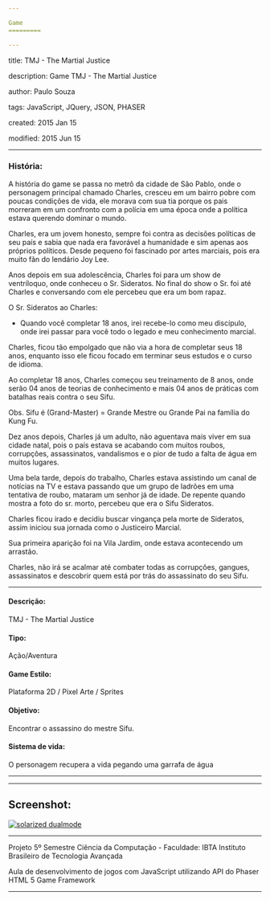 ```yaml
---

Game
=========

---
```

title: TMJ - The Martial Justice

description: Game TMJ - The Martial Justice

author: Paulo Souza

tags: JavaScript, JQuery, JSON, PHASER

created:  2015 Jan 15

modified: 2015 Jun 15

---

### História:

A história do game se passa no metrô da cidade de São Pablo, onde o personagem principal chamado Charles, cresceu em um bairro pobre com poucas condições de vida, ele morava com sua tia porque os pais morreram em um confronto com a polícia em uma época onde a política estava querendo dominar o mundo.

Charles, era um jovem honesto, sempre foi contra as decisões políticas de seu país e sabia que nada era favorável a humanidade e sim apenas aos próprios políticos. Desde pequeno foi fascinado por artes marciais, pois era muito fãn do lendário Joy Lee.

Anos depois em sua adolescência, Charles foi para um show de ventríloquo, onde conheceu o Sr. Sideratos. No final do show o Sr. foi até Charles e conversando com ele percebeu que era um bom rapaz.

O Sr. Sideratos ao Charles:

- Quando você completar 18 anos, irei recebe-lo como meu discípulo, onde irei passar para você todo o legado e meu conhecimento marcial.

Charles, ficou tão empolgado que não via a hora de completar seus 18 anos, enquanto isso ele ficou focado em terminar seus estudos e o curso de idioma.

Ao completar 18 anos, Charles começou seu treinamento de 8 anos, onde serão 04 anos de teorias de conhecimento e mais 04 anos de práticas com batalhas reais contra o seu Sifu.

Obs. Sifu é (Grand-Master) = Grande Mestre ou Grande Pai na família do Kung Fu.

Dez anos depois, Charles já um adulto, não aguentava mais viver em sua cidade natal, pois o país estava se acabando com muitos roubos, corrupções, assassinatos, vandalismos e o pior de tudo a falta de água em muitos lugares.

Uma bela tarde, depois do trabalho, Charles estava assistindo um canal de notícias na TV e estava passando que um grupo de ladrões em uma tentativa de roubo, mataram um senhor já de idade. De repente quando mostra a foto do sr. morto, percebeu que era o Sifu Sideratos.

Charles ficou irado e decidiu buscar vingança pela morte de Sideratos, assim iniciou sua jornada como o Justiceiro Marcial.

Sua primeira aparição foi na Vila Jardim, onde estava acontecendo um arrastão.

Charles, não irá se acalmar até combater todas as corrupções, gangues, assassinatos e descobrir quem está por trás do assassinato do seu Sifu.


---

#### Descrição:

TMJ - The Martial Justice

#### Tipo:

Ação/Aventura

#### Game Estilo:

Plataforma 2D / Pixel Arte / Sprites

#### Objetivo: 
Encontrar o assassino do mestre Sifu.

#### Sistema de vida: 
O personagem recupera a vida pegando uma garrafa de água

---
---

## Screenshot:

[![solarized dualmode](http://i62.tinypic.com/9r3e38.png)](#features)

---

Projeto 5º Semestre Ciência da Computação - Faculdade: IBTA Instituto Brasileiro de Tecnologia Avançada

Aula de desenvolvimento de jogos com JavaScript utilizando API do Phaser HTML 5 Game Framework

---
